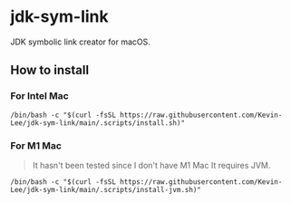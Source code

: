 # jdk-sym-link

JDK symbolic link creator for macOS.

## How to install

### For Intel Mac
```shell
/bin/bash -c "$(curl -fsSL https://raw.githubusercontent.com/Kevin-Lee/jdk-sym-link/main/.scripts/install.sh)" 
```

### For M1 Mac
> It hasn't been tested since I don't have M1 Mac 
It requires JVM.
```shell
/bin/bash -c "$(curl -fsSL https://raw.githubusercontent.com/Kevin-Lee/jdk-sym-link/main/.scripts/install-jvm.sh)" 
```
